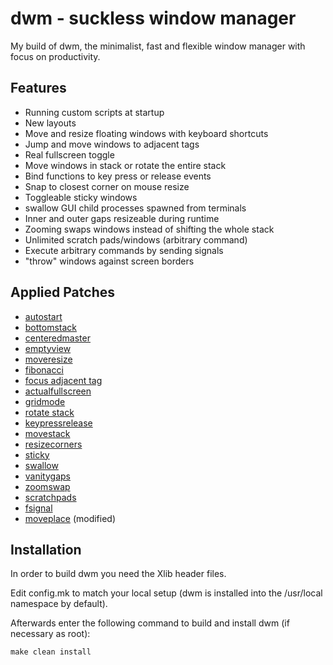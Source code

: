 # dwm - suckless window manager

My build of dwm, the minimalist, fast and flexible window manager with focus on productivity.

## Features

- Running custom scripts at startup
- New layouts
- Move and resize floating windows with keyboard shortcuts
- Jump and move windows to adjacent tags
- Real fullscreen toggle
- Move windows in stack or rotate the entire stack
- Bind functions to key press or release events
- Snap to closest corner on mouse resize
- Toggleable sticky windows
- swallow GUI child processes spawned from terminals
- Inner and outer gaps resizeable during runtime
- Zooming swaps windows instead of shifting the whole stack
- Unlimited scratch pads/windows (arbitrary command)
- Execute arbitrary commands by sending signals
- "throw" windows against screen borders

## Applied Patches

- [autostart](https://dwm.suckless.org/patches/autostart/)
- [bottomstack](https://dwm.suckless.org/patches/bottomstack/)
- [centeredmaster](https://dwm.suckless.org/patches/centeredmaster/)
- [emptyview](https://dwm.suckless.org/patches/emptyview/)
- [moveresize](https://dwm.suckless.org/patches/moveresize/)
- [fibonacci](https://dwm.suckless.org/patches/fibonacci/)
- [focus adjacent tag](https://dwm.suckless.org/patches/focusadjacenttag/)
- [actualfullscreen](https://dwm.suckless.org/patches/actualfullscreen/)
- [gridmode](https://dwm.suckless.org/patches/gridmode/)
- [rotate stack](https://dwm.suckless.org/patches/rotatestack/)
- [keypressrelease](https://dwm.suckless.org/patches/keypressrelease/)
- [movestack](https://dwm.suckless.org/patches/movestack/)
- [resizecorners](https://dwm.suckless.org/patches/resizecorners/)
- [sticky](https://dwm.suckless.org/patches/sticky/)
- [swallow](https://dwm.suckless.org/patches/swallow/)
- [vanitygaps](https://dwm.suckless.org/patches/vanitygaps/)
- [zoomswap](https://dwm.suckless.org/patches/zoomswap/)
- [scratchpads](https://dwm.suckless.org/patches/scratchpads/)
- [fsignal](https://dwm.suckless.org/patches/fsignal/)
- [moveplace](https://dwm.suckless.org/patches/moveplace/) (modified)

## Installation

In order to build dwm you need the Xlib header files.

Edit config.mk to match your local setup (dwm is installed into
the /usr/local namespace by default).

Afterwards enter the following command to build and install dwm (if
necessary as root):

    make clean install


